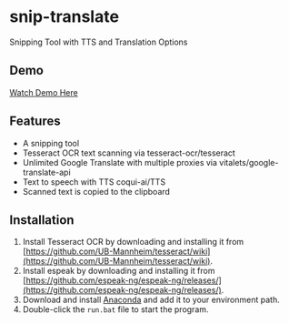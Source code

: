 # snip-translate
Snipping Tool with TTS and Translation Options

## Demo
[Watch Demo Here](https://user-images.githubusercontent.com/83382087/237932300-5d0863d5-d897-4e91-a2a2-7a474a1fd0c0.mp4)

## Features
- A snipping tool
- Tesseract OCR text scanning via tesseract-ocr/tesseract
- Unlimited Google Translate with multiple proxies via vitalets/google-translate-api
- Text to speech with TTS coqui-ai/TTS
- Scanned text is copied to the clipboard

## Installation
1. Install Tesseract OCR by downloading and installing it from [https://github.com/UB-Mannheim/tesseract/wiki](https://github.com/UB-Mannheim/tesseract/wiki).
2. Install espeak by downloading and installing it from [https://github.com/espeak-ng/espeak-ng/releases/](https://github.com/espeak-ng/espeak-ng/releases/).
3. Download and install [Anaconda](https://www.anaconda.com/download/) and add it to your environment path.
4. Double-click the `run.bat` file to start the program.

